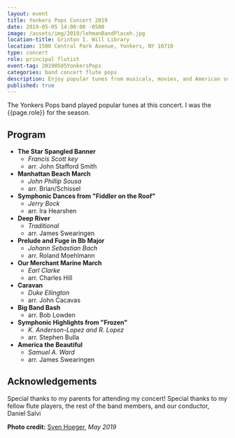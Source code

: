 ```yaml
---
layout: event
title: Yonkers Pops Concert 2019
date: 2019-05-05 14:00:00 -0500
image: /assets/img/2019/lehmanBandPlaceh.jpg
location-title: Grinton I. Will Library
location: 1500 Central Park Avenue, Yonkers, NY 10710
type: concert
role: principal flutist
event-tag: 20190505YonkersPops
categories: band concert flute pops
description: Enjoy popular tunes from musicals, movies, and American society at large.
published: true
---
```

The Yonkers Pops band played popular tunes at this concert. I was the {{page.role}} for the season.
## Program

- **The Star Spangled Banner**
  - *Francis Scott key*
  - arr. John Stafford Smith
- **Manhattan Beach March**
  - *John Phillip Sousa*
  - arr. Brian/Schissel
- **Symphonic Dances from "Fiddler on the Roof"**
  - *Jerry Bock*
  - arr. Ira Hearshen
- **Deep River**
  - *Traditional*
  - arr. James Swearingen
- **Prelude and Fuge in Bb Major**
  - *Johann Sebastian Bach*
  - arr. Roland Moehlmann
- **Our Merchant Marine March**
  - *Earl Clarke*
  - arr. Charles Hill
- **Caravan**
  - *Duke Ellington*
  - arr. John Cacavas
- **Big Band Bash**
  - arr. Bob Lowden
- **Symphonic Highlights from "Frozen"**
  - *K. Anderson-Lopez and R. Lopez*
  - arr. Stephen Bulla
- **America the Beautiful**
  - *Samuel A. Ward*
  - arr. James Swearingen

## Acknowledgements
Special thanks to my parents for attending my concert!
Special thanks to my fellow flute players, the rest of the band members, and our conductor, Daniel Salvi

**Photo credit:**
[Sven Hoeger](https://svenhoeger.com), *May 2019*
